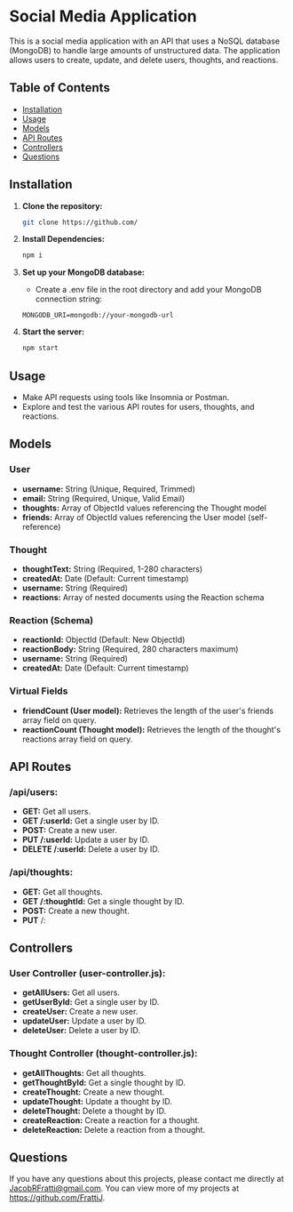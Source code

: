 # Social Media Application

This is a social media application with an API that uses a NoSQL database (MongoDB) to handle large amounts of unstructured data. The application allows users to create, update, and delete users, thoughts, and reactions.

## Table of Contents

- [Installation](#installation)
- [Usage](#usage)
- [Models](#models)
- [API Routes](#api-routes)
- [Controllers](#controllers)
- [Questions](#questions)

## Installation

1. **Clone the repository:**

   ```bash
   git clone https://github.com/
2. **Install Dependencies:**

    ```bash
    npm i
3. **Set up your MongoDB database:**
    - Create a .env file in the root directory and add your MongoDB connection string:

    ```env
    MONGODB_URI=mongodb://your-mongodb-url
4. **Start the server:**

    ```bash
    npm start
## Usage

- Make API requests using tools like Insomnia or Postman.
- Explore and test the various API routes for users, thoughts, and reactions.

## Models

### User

- **username:** String (Unique, Required, Trimmed)
- **email:** String (Required, Unique, Valid Email)
- **thoughts:** Array of ObjectId values referencing the Thought model
- **friends:** Array of ObjectId values referencing the User model (self-reference)

### Thought

- **thoughtText:** String (Required, 1-280 characters)
- **createdAt:** Date (Default: Current timestamp)
- **username:** String (Required)
- **reactions:** Array of nested documents using the Reaction schema

### Reaction (Schema)

- **reactionId:** ObjectId (Default: New ObjectId)
- **reactionBody:** String (Required, 280 characters maximum)
- **username:** String (Required)
- **createdAt:** Date (Default: Current timestamp)

### Virtual Fields

- **friendCount (User model):** Retrieves the length of the user's friends array field on query.
- **reactionCount (Thought model):** Retrieves the length of the thought's reactions array field on query.

## API Routes

### /api/users:

- **GET:** Get all users.
- **GET /:userId:** Get a single user by ID.
- **POST:** Create a new user.
- **PUT /:userId:** Update a user by ID.
- **DELETE /:userId:** Delete a user by ID.

### /api/thoughts:

- **GET:** Get all thoughts.
- **GET /:thoughtId:** Get a single thought by ID.
- **POST:** Create a new thought.
- **PUT** /:

## Controllers

### User Controller (user-controller.js):
- **getAllUsers:** Get all users.
- **getUserById:** Get a single user by ID.
- **createUser:** Create a new user.
- **updateUser:** Update a user by ID.
- **deleteUser:** Delete a user by ID.

### Thought Controller (thought-controller.js):
- **getAllThoughts:** Get all thoughts.
- **getThoughtById:** Get a single thought by ID.
- **createThought:** Create a new thought.
- **updateThought:** Update a thought by ID.
- **deleteThought:** Delete a thought by ID.
- **createReaction:** Create a reaction for a thought.
- **deleteReaction:** Delete a reaction from a thought.

## Questions
If you have any questions about this projects, please contact me directly at JacobRFratti@gmail.com. You can view more of my projects at https://github.com/FrattiJ.